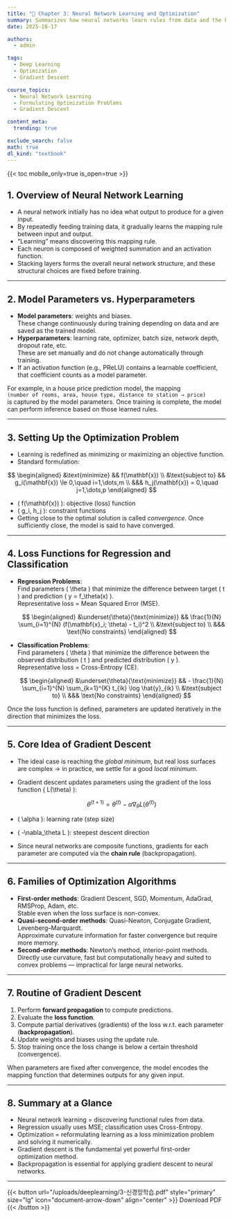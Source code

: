 ```yaml
---
title: "📁 Chapter 3: Neural Network Learning and Optimization"
summary: Summarizes how neural networks learn rules from data and the key ideas of optimization and gradient descent that make this possible.
date: 2025-10-17

authors:
  - admin

tags:
  - Deep Learning
  - Optimization
  - Gradient Descent

course_topics:
  - Neural Network Learning
  - Formulating Optimization Problems
  - Gradient Descent

content_meta:
  trending: true

exclude_search: false
math: true
dl_kind: "textbook"
---
```


{{< toc mobile_only=true is_open=true >}}

## 1. Overview of Neural Network Learning

- A neural network initially has no idea what output to produce for a given input.  
- By repeatedly feeding training data, it gradually learns the mapping rule between input and output.  
- “Learning” means discovering this mapping rule.  
- Each neuron is composed of weighted summation and an activation function.  
- Stacking layers forms the overall neural network structure, and these structural choices are fixed before training.

---

## 2. Model Parameters vs. Hyperparameters

- **Model parameters**: weights and biases.  
  These change continuously during training depending on data and are saved as the trained model.  
- **Hyperparameters**: learning rate, optimizer, batch size, network depth, dropout rate, etc.  
  These are set manually and do not change automatically through training.  
- If an activation function (e.g., PReLU) contains a learnable coefficient, that coefficient counts as a model parameter.

For example, in a house price prediction model, the mapping  
`(number of rooms, area, house type, distance to station → price)`  
is captured by the model parameters. Once training is complete, the model can perform inference based on those learned rules.

---

## 3. Setting Up the Optimization Problem

- Learning is redefined as minimizing or maximizing an objective function.  
- Standard formulation:

$$
\begin{aligned}
&\text{minimize} && f(\mathbf{x}) \\
&\text{subject to} && g_i(\mathbf{x}) \le 0,\quad i=1,\dots,m \\
&&& h_j(\mathbf{x}) = 0,\quad j=1,\dots,p
\end{aligned}
$$

- \( f(\mathbf{x}) \): objective (loss) function  
- \( g_i, h_j \): constraint functions  
- Getting close to the optimal solution is called *convergence*. Once sufficiently close, the model is said to have converged.

---

## 4. Loss Functions for Regression and Classification

- **Regression Problems**:  
  Find parameters \( \theta \) that minimize the difference between target \( t \) and prediction \( y = f_\theta(x) \).  
  Representative loss = Mean Squared Error (MSE).

  $$
  \begin{aligned}
  &\underset{\theta}{\text{minimize}} && \frac{1}{N} \sum_{i=1}^{N} (f(\mathbf{x}_i; \theta) - t_i)^2 \\
  &\text{subject to} \\
  &&& \text{No constraints}
  \end{aligned}
  $$

- **Classification Problems**:  
  Find parameters \( \theta \) that minimize the difference between the observed distribution \( t \) and predicted distribution \( y \).  
  Representative loss = Cross-Entropy (CE).

  $$
  \begin{aligned}
  &\underset{\theta}{\text{minimize}} && - \frac{1}{N} \sum_{i=1}^{N} \sum_{k=1}^{K} t_{ik} \log \hat{y}_{ik} \\
  &\text{subject to} \\
  &&& \text{No constraints}
  \end{aligned}
  $$

Once the loss function is defined, parameters are updated iteratively in the direction that minimizes the loss.

---

## 5. Core Idea of Gradient Descent

- The ideal case is reaching the *global minimum*, but real loss surfaces are complex → in practice, we settle for a good *local minimum*.  
- Gradient descent updates parameters using the gradient of the loss function \( L(\theta) \):

  $$
  \theta^{(t+1)} = \theta^{(t)} - \alpha \nabla_\theta L(\theta^{(t)})
  $$

- \( \alpha \): learning rate (step size)  
- \( -\nabla_\theta L \): steepest descent direction  
- Since neural networks are composite functions, gradients for each parameter are computed via the **chain rule** (backpropagation).

---

## 6. Families of Optimization Algorithms

- **First-order methods**: Gradient Descent, SGD, Momentum, AdaGrad, RMSProp, Adam, etc.  
  Stable even when the loss surface is non-convex.  
- **Quasi-second-order methods**: Quasi-Newton, Conjugate Gradient, Levenberg–Marquardt.  
  Approximate curvature information for faster convergence but require more memory.  
- **Second-order methods**: Newton’s method, interior-point methods.  
  Directly use curvature, fast but computationally heavy and suited to convex problems — impractical for large neural networks.

---

## 7. Routine of Gradient Descent

1. Perform **forward propagation** to compute predictions.  
2. Evaluate the **loss function**.  
3. Compute partial derivatives (gradients) of the loss w.r.t. each parameter (**backpropagation**).  
4. Update weights and biases using the update rule.  
5. Stop training once the loss change is below a certain threshold (convergence).

When parameters are fixed after convergence, the model encodes the mapping function that determines outputs for any given input.

---

## 8. Summary at a Glance

- Neural network learning = discovering functional rules from data.  
- Regression usually uses MSE; classification uses Cross-Entropy.  
- Optimization = reformulating learning as a loss minimization problem and solving it numerically.  
- Gradient descent is the fundamental yet powerful first-order optimization method.  
- Backpropagation is essential for applying gradient descent to neural networks.

---

{{< button url="/uploads/deeplearning/3-신경망학습.pdf" style="primary" size="lg" icon="document-arrow-down" align="center" >}}
Download PDF
{{< /button >}}